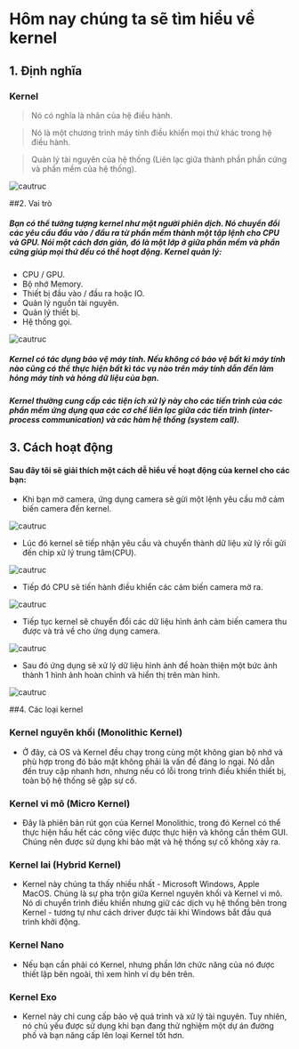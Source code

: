 # Hôm nay chúng ta sẽ tìm hiểu về kernel
## 1.	Định nghĩa
### Kernel 
>Nó có nghĩa là nhân của hệ điều hành.

>Nó là một chương trình máy tính điều khiển mọi thứ khác trong hệ điều hành.

>Quản lý tài nguyên của hệ thống (Liên lạc giữa thành phần phần cứng và phần mềm của hệ thống).

![cautruc](https://imgur.com/Na8Ym2e) 

##2. Vai trò
##### Bạn có thể tưởng tượng kernel như một người phiên dịch. Nó chuyển đổi các yêu cầu đầu vào / đầu ra từ phần mềm thành một tập lệnh cho CPU và GPU. Nói một cách đơn giản, đó là một lớp ở giữa phần mềm và phần cứng giúp mọi thứ đều có thể hoạt động. Kernel quản lý:

* CPU / GPU.
* Bộ nhớ Memory.
* Thiết bị đầu vào / đầu ra hoặc IO.
* Quản lý nguồn tài nguyên.
* Quản lý thiết bị.
* Hệ thống gọi.

 ![cautruc](https://imgur.com/4xfd3EZ) 

##### Kernel có tác dụng bảo vệ máy tính. Nếu không có bảo vệ bất kì máy tính nào cũng có thể thực hiện bất kì tác vụ nào trên máy tính dẫn đến làm hỏng máy tính và hỏng dữ liệu của bạn.
##### Kernel thường cung cấp các tiện ích xử lý này cho các tiến trình của các phần mềm ứng dụng qua các cơ chế liên lạc giữa các tiến trình (inter-process communication) và các hàm hệ thống (system call).

## 3.	Cách hoạt động
#### Sau đây tôi sẽ giải thích một cách dễ hiểu về hoạt động của kernel cho các bạn:

* Khi bạn mở camera, ứng dụng camera sẽ gửi một lệnh yêu cầu mở cảm biến camera đến kernel.

![cautruc](https://imgur.com/GQ13Igb) 
 
* Lúc đó kernel sẽ tiếp nhận yêu cầu và chuyển thành dữ liệu xử lý rồi gửi đến chip xử lý trung tâm(CPU).

![cautruc](https://imgur.com/HMEr3Ne) 
    
* Tiếp đó CPU sẽ tiến hành điều khiển các cảm biến camera mở ra. 

![cautruc](https://imgur.com/8phZgXI)  

* Tiếp tục kernel sẽ chuyển đổi các dữ liệu hình ảnh cảm biến camera thu được và trả về cho ứng dụng camera.

![cautruc](https://imgur.com/DVSWUJr) 
   
* Sau đó ứng dụng sẽ xử lý dữ liệu hình ảnh để hoàn thiện một bức ảnh thành 1 hình ảnh hoàn chỉnh và hiển thị trên màn hình.

![cautruc](https://imgur.com/F5gyr4C) 

 
##4.	Các loại kernel
### Kernel nguyên khối (Monolithic Kernel)
* Ở đây, cả OS và Kernel đều chạy trong cùng một không gian bộ nhớ và phù hợp trong đó bảo mật không phải là vấn đề đáng lo ngại. Nó dẫn đến truy cập nhanh hơn, nhưng nếu có lỗi trong trình điều khiển thiết bị, toàn bộ hệ thống sẽ gặp sự cố.

### Kernel vi mô (Micro Kernel)
* Đây là phiên bản rút gọn của Kernel Monolithic, trong đó Kernel có thể thực hiện hầu hết các công việc được thực hiện và không cần thêm GUI. Chúng nên được sử dụng khi bảo mật và hệ thống sự cố không xảy ra.

### Kernel lai (Hybrid Kernel)
* Kernel này chúng ta thấy nhiều nhất - Microsoft Windows, Apple MacOS. Chúng là sự pha trộn giữa Kernel nguyên khối và Kernel vi mô. Nó di chuyển trình điều khiển nhưng giữ các dịch vụ hệ thống bên trong Kernel - tương tự như cách driver được tải khi Windows bắt đầu quá trình khởi động.

### Kernel Nano
* Nếu bạn cần phải có Kernel, nhưng phần lớn chức năng của nó được thiết lập bên ngoài, thì xem hình ví dụ bên trên.

### Kernel Exo
* Kernel này chỉ cung cấp bảo vệ quá trình và xử lý tài nguyên. Tuy nhiên, nó chủ yếu được sử dụng khi bạn đang thử nghiệm một dự án đường phố và bạn nâng cấp lên loại Kernel tốt hơn.
